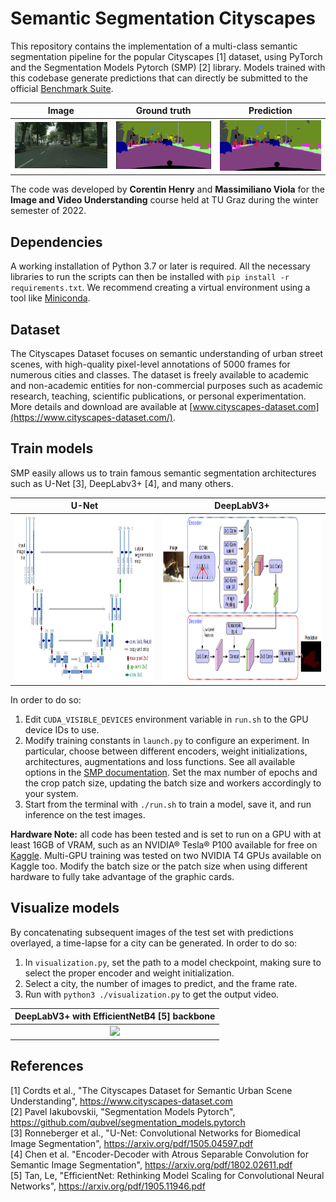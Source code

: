 # Semantic Segmentation Cityscapes

This repository contains the implementation of a multi-class semantic segmentation pipeline for the popular Cityscapes [1] dataset, using PyTorch and the Segmentation Models Pytorch (SMP) [2] library. Models trained with this codebase generate predictions that can directly be submitted to the official [Benchmark Suite](https://www.cityscapes-dataset.com/benchmarks/).

|Image|Ground truth|Prediction|
|:-:|:-:|:-:|
|<img src="img/munster_000090_000019_leftImg8bit.png" width="266px"/>|<img src="img/munster_000090_000019_gtFine_color.png" width="266px"/>|<img src="img/munster_000090_000019_gtFine_color_prediction.png" width="266px"/>|

The code was developed by **Corentin Henry** and **Massimiliano Viola** for the **Image and Video Understanding** course held at TU Graz during the winter semester of 2022.

## Dependencies

A working installation of Python 3.7 or later is required. All the necessary libraries to run the scripts can then be installed with `pip install -r requirements.txt`. We recommend creating a virtual environment using a tool like [Miniconda](https://docs.conda.io/en/latest/miniconda.html).

## Dataset

The Cityscapes Dataset focuses on semantic understanding of urban street scenes, with high-quality pixel-level annotations of 5000 frames for numerous cities and classes. The dataset is freely available to academic and non-academic entities for non-commercial purposes such as academic research, teaching, scientific publications, or personal experimentation. More details and download are available at [www.cityscapes-dataset.com](https://www.cityscapes-dataset.com/).

## Train models

SMP easily allows us to train famous semantic segmentation architectures such as U-Net [3], DeepLabv3+ [4], and many others.

|U-Net|DeepLabV3+|
|:-:|:-:|
|<img src="img/UNet_architecture.png" width="400px" height="266px"/>|<img src="img/DeepLabV3+_architecture.png" width="400px" height="266px"/>|

In order to do so:
1. Edit `CUDA_VISIBLE_DEVICES` environment variable in `run.sh` to the GPU device IDs to use.
2. Modify training constants in `launch.py` to configure an experiment. In particular, choose between different encoders, weight initializations, architectures, augmentations and loss functions. See all available options in the [SMP documentation](https://smp.readthedocs.io/en/latest/). Set the max number of epochs and the crop patch size, updating the batch size and workers accordingly to your system.
3. Start from the terminal with `./run.sh` to train a model, save it, and run inference on the test images.

**Hardware Note:** all code has been tested and is set to run on a GPU with at least 16GB of VRAM, such as an NVIDIA® Tesla® P100 available for free on [Kaggle](https://www.kaggle.com/). Multi-GPU training was tested on two NVIDIA T4 GPUs available on Kaggle too. Modify the batch size or the patch size when using different hardware to fully take advantage of the graphic cards.

## Visualize models

By concatenating subsequent images of the test set with predictions overlayed, a time-lapse for a city can be generated. In order to do so:
1. In `visualization.py`, set the path to a model checkpoint, making sure to select the proper encoder and weight initialization.
2. Select a city, the number of images to predict, and the frame rate.
3. Run with `python3 ./visualization.py` to get the output video.

|DeepLabV3+ with EfficientNetB4 [5] backbone|
|:-:|
|<img src="img/berlin.gif" width="800px"/>|

## References

[1] Cordts et al., "The Cityscapes Dataset for Semantic Urban Scene Understanding", https://www.cityscapes-dataset.com  
[2] Pavel Iakubovskii, "Segmentation Models Pytorch", https://github.com/qubvel/segmentation_models.pytorch  
[3] Ronneberger et al., "U-Net: Convolutional Networks for Biomedical Image Segmentation", https://arxiv.org/pdf/1505.04597.pdf  
[4] Chen et al. "Encoder-Decoder with Atrous Separable Convolution for Semantic Image Segmentation", https://arxiv.org/pdf/1802.02611.pdf  
[5] Tan, Le, "EfficientNet: Rethinking Model Scaling for Convolutional Neural Networks", https://arxiv.org/pdf/1905.11946.pdf  
